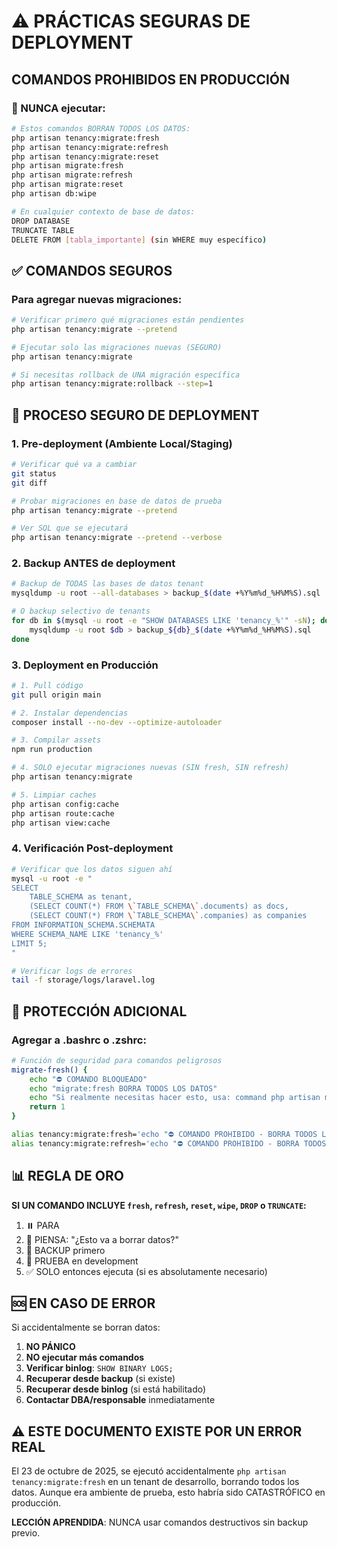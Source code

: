 # ⚠️ PRÁCTICAS SEGURAS DE DEPLOYMENT

## COMANDOS PROHIBIDOS EN PRODUCCIÓN

### 🚫 NUNCA ejecutar:

```bash
# Estos comandos BORRAN TODOS LOS DATOS:
php artisan tenancy:migrate:fresh
php artisan tenancy:migrate:refresh
php artisan tenancy:migrate:reset
php artisan migrate:fresh
php artisan migrate:refresh
php artisan migrate:reset
php artisan db:wipe

# En cualquier contexto de base de datos:
DROP DATABASE
TRUNCATE TABLE
DELETE FROM [tabla_importante] (sin WHERE muy específico)
```

## ✅ COMANDOS SEGUROS

### Para agregar nuevas migraciones:

```bash
# Verificar primero qué migraciones están pendientes
php artisan tenancy:migrate --pretend

# Ejecutar solo las migraciones nuevas (SEGURO)
php artisan tenancy:migrate

# Si necesitas rollback de UNA migración específica
php artisan tenancy:migrate:rollback --step=1
```

## 📝 PROCESO SEGURO DE DEPLOYMENT

### 1. Pre-deployment (Ambiente Local/Staging)

```bash
# Verificar qué va a cambiar
git status
git diff

# Probar migraciones en base de datos de prueba
php artisan tenancy:migrate --pretend

# Ver SQL que se ejecutará
php artisan tenancy:migrate --pretend --verbose
```

### 2. Backup ANTES de deployment

```bash
# Backup de TODAS las bases de datos tenant
mysqldump -u root --all-databases > backup_$(date +%Y%m%d_%H%M%S).sql

# O backup selectivo de tenants
for db in $(mysql -u root -e "SHOW DATABASES LIKE 'tenancy_%'" -sN); do
    mysqldump -u root $db > backup_${db}_$(date +%Y%m%d_%H%M%S).sql
done
```

### 3. Deployment en Producción

```bash
# 1. Pull código
git pull origin main

# 2. Instalar dependencias
composer install --no-dev --optimize-autoloader

# 3. Compilar assets
npm run production

# 4. SOLO ejecutar migraciones nuevas (SIN fresh, SIN refresh)
php artisan tenancy:migrate

# 5. Limpiar caches
php artisan config:cache
php artisan route:cache
php artisan view:cache
```

### 4. Verificación Post-deployment

```bash
# Verificar que los datos siguen ahí
mysql -u root -e "
SELECT
    TABLE_SCHEMA as tenant,
    (SELECT COUNT(*) FROM \`TABLE_SCHEMA\`.documents) as docs,
    (SELECT COUNT(*) FROM \`TABLE_SCHEMA\`.companies) as companies
FROM INFORMATION_SCHEMA.SCHEMATA
WHERE SCHEMA_NAME LIKE 'tenancy_%'
LIMIT 5;
"

# Verificar logs de errores
tail -f storage/logs/laravel.log
```

## 🔐 PROTECCIÓN ADICIONAL

### Agregar a .bashrc o .zshrc:

```bash
# Función de seguridad para comandos peligrosos
migrate-fresh() {
    echo "⛔ COMANDO BLOQUEADO"
    echo "migrate:fresh BORRA TODOS LOS DATOS"
    echo "Si realmente necesitas hacer esto, usa: command php artisan migrate:fresh"
    return 1
}

alias tenancy:migrate:fresh='echo "⛔ COMANDO PROHIBIDO - BORRA TODOS LOS DATOS DE TODOS LOS TENANTS"'
alias tenancy:migrate:refresh='echo "⛔ COMANDO PROHIBIDO - BORRA TODOS LOS DATOS DE TODOS LOS TENANTS"'
```

## 📊 REGLA DE ORO

**SI UN COMANDO INCLUYE `fresh`, `refresh`, `reset`, `wipe`, `DROP` o `TRUNCATE`:**

1. ⏸️  PARA
2. 🤔 PIENSA: "¿Esto va a borrar datos?"
3. 💾 BACKUP primero
4. 🧪 PRUEBA en development
5. ✅ SOLO entonces ejecuta (si es absolutamente necesario)

## 🆘 EN CASO DE ERROR

Si accidentalmente se borran datos:

1. **NO PÁNICO**
2. **NO ejecutar más comandos**
3. **Verificar binlog**: `SHOW BINARY LOGS;`
4. **Recuperar desde backup** (si existe)
5. **Recuperar desde binlog** (si está habilitado)
6. **Contactar DBA/responsable** inmediatamente

## ⚠️ ESTE DOCUMENTO EXISTE POR UN ERROR REAL

El 23 de octubre de 2025, se ejecutó accidentalmente `php artisan tenancy:migrate:fresh` en un tenant de desarrollo, borrando todos los datos. Aunque era ambiente de prueba, esto habría sido CATASTRÓFICO en producción.

**LECCIÓN APRENDIDA**: NUNCA usar comandos destructivos sin backup previo.
